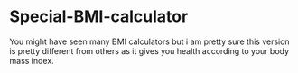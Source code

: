 # Special-BMI-calculator
You might have seen many BMI calculators but i am pretty sure this version is pretty different from others as it gives you health according to your body mass index.
